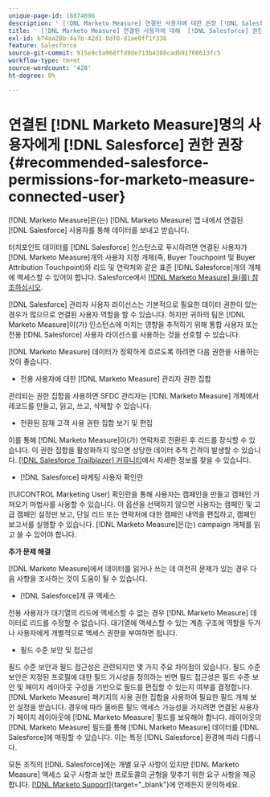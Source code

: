 ```yaml
---
unique-page-id: 18874696
description: ' [!DNL Marketo Measure] 연결된 사용자에 대한 권장 [!DNL Salesforce] 권한 - [!DNL Marketo Measure]'
title: ' [!DNL Marketo Measure] 연결된 사용자에 대해  [!DNL Salesforce] 권한 권장'
exl-id: b74aa28b-4a7b-42d1-8df0-d1ae0ff1f338
feature: Salesforce
source-git-commit: 915e9c5a968ffd9de713b4308cadb91768613fc5
workflow-type: tm+mt
source-wordcount: '428'
ht-degree: 0%

---
```


# 연결된 [!DNL Marketo Measure]명의 사용자에게 [!DNL Salesforce] 권한 권장 {#recommended-salesforce-permissions-for-marketo-measure-connected-user}

[!DNL Marketo Measure]은(는) [!DNL Marketo Measure] 앱 내에서 연결된 [!DNL Salesforce] 사용자를 통해 데이터를 보내고 받습니다.

터치포인트 데이터를 [!DNL Salesforce] 인스턴스로 푸시하려면 연결된 사용자가 [!DNL Marketo Measure]개의 사용자 지정 개체(즉, Buyer Touchpoint 및 Buyer Attribution Touchpoint)와 리드 및 연락처와 같은 표준 [!DNL Salesforce]개의 개체에 액세스할 수 있어야 합니다. Salesforce에서 [[!DNL Marketo Measure] 을(를) 참조하십시오](/help/configuration-and-setup/marketo-measure-and-salesforce/how-marketo-measure-and-salesforce-interact.md).

[!DNL Salesforce] 관리자 사용자 라이선스는 기본적으로 필요한 데이터 권한이 있는 경우가 많으므로 연결된 사용자 역할을 할 수 있습니다. 하지만 귀하의 팀은 [!DNL Marketo Measure]이(가) 인스턴스에 미치는 영향을 추적하기 위해 통합 사용자 또는 전용 [!DNL Salesforce] 사용자 라이선스를 사용하는 것을 선호할 수 있습니다.

[!DNL Marketo Measure] 데이터가 정확하게 흐르도록 하려면 다음 권한을 사용하는 것이 좋습니다.

* 전용 사용자에 대한 [!DNL Marketo Measure] 관리자 권한 집합

관리되는 권한 집합을 사용하면 SFDC 관리자는 [!DNL Marketo Measure] 개체에서 레코드를 만들고, 읽고, 쓰고, 삭제할 수 있습니다.

* 전환된 잠재 고객 사용 권한 집합 보기 및 편집

이를 통해 [!DNL Marketo Measure]이(가) 연락처로 전환된 후 리드를 장식할 수 있습니다. 이 권한 집합을 활성화하지 않으면 상당한 데이터 추적 간격이 발생할 수 있습니다. [[!DNL Salesforce Trailblazer] 커뮤니티](https://help.salesforce.com/s/articleView?language=en_US&id=leads_view_edit_converted.htm&type=5)에서 자세한 정보를 찾을 수 있습니다.

* [!DNL Salesforce] 마케팅 사용자 확인란

[!UICONTROL Marketing User] 확인란을 통해 사용자는 캠페인을 만들고 캠페인 가져오기 마법사를 사용할 수 있습니다. 이 옵션을 선택하지 않으면 사용자는 캠페인 및 고급 캠페인 설정만 보고, 단일 리드 또는 연락처에 대한 캠페인 내역을 편집하고, 캠페인 보고서를 실행할 수 있습니다. [!DNL Marketo Measure]은(는) campaign 개체를 읽고 쓸 수 있어야 합니다.

**추가 문제 해결**

[!DNL Marketo Measure]에서 데이터를 읽거나 쓰는 데 여전히 문제가 있는 경우 다음 사항을 조사하는 것이 도움이 될 수 있습니다.

* [!DNL Salesforce]개 큐 액세스

전용 사용자가 대기열의 리드에 액세스할 수 없는 경우 [!DNL Marketo Measure] 데이터로 리드를 수정할 수 없습니다. 대기열에 액세스할 수 있는 계층 구조에 역할을 두거나 사용자에게 개별적으로 액세스 권한을 부여하면 됩니다.

* 필드 수준 보안 및 접근성

필드 수준 보안과 필드 접근성은 관련되지만 몇 가지 주요 차이점이 있습니다. 필드 수준 보안은 지정된 프로필에 대한 필드 가시성을 정의하는 반면 필드 접근성은 필드 수준 보안 및 페이지 레이아웃 구성을 기반으로 필드를 편집할 수 있는지 여부를 결정합니다. [!DNL Marketo Measure] 패키지의 사용 권한 집합을 사용하여 필요한 필드 개체 보안 설정을 받습니다. 경우에 따라 올바른 필드 액세스 가능성을 가지려면 연결된 사용자가 페이지 레이아웃에 [!DNL Marketo Measure] 필드를 보유해야 합니다. 레이아웃의 [!DNL Marketo Measure] 필드를 통해 [!DNL Marketo Measure] 데이터를 [!DNL Salesforce]에 매핑할 수 있습니다. 이는 특정 [!DNL Salesforce] 환경에 따라 다릅니다.

모든 조직의 [!DNL Salesforce]에는 개별 요구 사항이 있지만 [!DNL Marketo Measure] 액세스 요구 사항과 보안 프로토콜의 균형을 맞추기 위한 요구 사항을 제공합니다. [[!DNL Marketo Support]](https://nation.marketo.com/t5/support/ct-p/Support){target="_blank"}에 언제든지 문의하세요.

